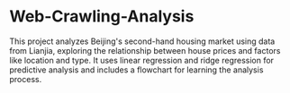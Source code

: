 # Web-Crawling-Analysis
This project analyzes Beijing's second-hand housing market using data from Lianjia, exploring the relationship between house prices and factors like location and type. It uses linear regression and ridge regression for predictive analysis and includes a flowchart for learning the analysis process.
